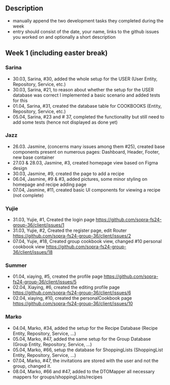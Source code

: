 ## Description
- manually append the two development tasks they completed during the week
- entry should consist of the date, your name, links to the github issues you worked on and optionally a short description 



## Week 1 (including easter break)

### Sarina
- 30.03, Sarina, #30, added the whole setup for the USER (User Entity, Repository, Service, etc.)
- 30.03, Sarina, #21, to reason about whether the setup for the USER database was correct I implemented a basic scenario and added tests for this
- 01.04, Sarina, #31, created the database table for COOKBOOKS (Entity, Repository, Service, etc.)
- 05.04, Sarina, #23 and # 37, completed the functionality but still need to add some tests (hence not displayed as done yet)

### Jazz
- 26.03. Jasmine, (concerns many issues among them #25), created base components present on numerous pages: Dashboard, Header, Footer, new base container
- 27.03 & 28.03, Jasmine, #3, created homepage view based on Figma design
- 30.03, Jasmine, #9, created the page to add a recipe
- 06.04, Jasmine, #9 & #3, added pictures, some minor styling on homepage and recipe adding page
- 07.04, Jasmine, #11, created basic UI components for viewing a recipe (not complete) 

### Yujie
- 31.03, Yujie, #1, Created the login page    https://github.com/sopra-fs24-group-36/client/issues/1
- 31.03, Yujie, #2, Created the register page, edit Router    https://github.com/sopra-fs24-group-36/client/issues/2
- 07.04, Yujie, #18, Created group cookbook view, changed #10 personal cookbook view    https://github.com/sopra-fs24-group-36/client/issues/18


### Summer
- 01.04, xiaying, #5, created the profile page    https://github.com/sopra-fs24-group-36/client/issues/5
- 02.04, Xiaying, #6, created the editing profile page    https://github.com/sopra-fs24-group-36/client/issues/6
- 02.04, xiaying, #10, created the personalCookbook page    https://github.com/sopra-fs24-group-36/client/issues/10

### Marko
- 04.04, Marko, #34, added the setup for the Recipe Database (Recipe Entity, Repository, Service, ...)
- 05.04, Marko, #47, added the same setup for the Group Database (Group Entity, Repository, Service, ...)
- 05.04, Marko, #66, setup the database for ShoppingLists (ShoppingList Entity, Repository, Service, ...)
- 07.04, Marko, #47, the invitations are stored with the user and not the group, changed it.
- 08.04, Marko, #66 and #47, added to the DTOMapper all necessary mappers for groups/shoppingLists/recipes 
